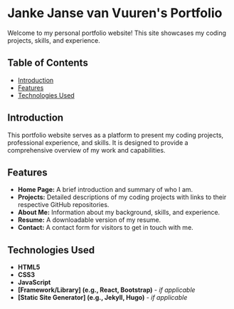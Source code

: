 # Janke Janse van Vuuren's Portfolio

Welcome to my personal portfolio website! This site showcases my coding projects, skills, and experience.

## Table of Contents
- [Introduction](#introduction)
- [Features](#features)
- [Technologies Used](#technologies-used)

## Introduction

This portfolio website serves as a platform to present my coding projects, professional experience, and skills. It is designed to provide a comprehensive overview of my work and capabilities.

## Features

- **Home Page:** A brief introduction and summary of who I am.
- **Projects:** Detailed descriptions of my coding projects with links to their respective GitHub repositories.
- **About Me:** Information about my background, skills, and experience.
- **Resume:** A downloadable version of my resume.
- **Contact:** A contact form for visitors to get in touch with me.

## Technologies Used

- **HTML5**
- **CSS3**
- **JavaScript**
- **[Framework/Library] (e.g., React, Bootstrap)** - *if applicable*
- **[Static Site Generator] (e.g., Jekyll, Hugo)** - *if applicable*
